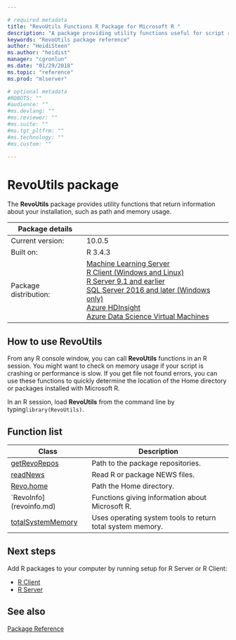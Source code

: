 ```yaml
---

# required metadata
title: "RevoUtils Functions R Package for Microsoft R "
description: "A package providing utility functions useful for script running on the Microsoft R ScaleR engine."
keywords: "RevoUtils package reference"
author: "HeidiSteen"
ms.author: "heidist"
manager: "cgronlun"
ms.date: "01/29/2018"
ms.topic: "reference"
ms.prod: "mlserver"

# optional metadata
#ROBOTS: ""
#audience: ""
#ms.devlang: ""
#ms.reviewer: ""
#ms.suite: ""
#ms.tgt_pltfrm: ""
#ms.technology: ""
#ms.custom: ""

---
```


# RevoUtils package 

The **RevoUtils** package provides utility functions that return information about your installation, such as path and memory usage.

| Package details | |
|--------|-|
| Current version: |  10.0.5 |
| Built on: | R 3.4.3 |
| Package distribution: | [Machine Learning Server](../../what-is-machine-learning-server.md) </br>[R Client (Windows and Linux)](../../r-client/what-is-microsoft-r-client.md) <br/>[R Server 9.1 and earlier](../../what-is-microsoft-r-server.md)   <br/>[SQL Server 2016 and later (Windows only)](https://docs.microsoft.com/sql/advanced-analytics/getting-started-with-machine-learning-services)   <br/> [Azure HDInsight](https://docs.microsoft.com/azure/hdinsight/hdinsight-hadoop-r-server-get-started) <br/>[Azure Data Science Virtual Machines](https://docs.microsoft.com/azure/machine-learning/machine-learning-data-science-provision-vm) |


## How to use RevoUtils

From any R console window, you can call **RevoUtils** functions in an R session. You might want to check on memory usage if your script is crashing or performance is slow. If you get file not found errors, you can use these functions to quickly determine the location of the Home directory or packages installed with Microsoft R.

In an R session, load **RevoUtils** from the command line by typing`library(RevoUtils)`.

## Function list

|Class | Description |
|------|-------------|
|[getRevoRepos](getrevorepos.md) | Path to the package repositories. |
|[readNews](readnews.md)  | Read R or package NEWS files.|
|[Revo.home](revo-home.md)  | Path the Home directory. |
|`RevoInfo](revoinfo.md)  | Functions giving information about Microsoft R.|
|[totalSystemMemory](totalsystemmemory.md) |Uses operating system tools to return total system memory. |

## Next steps

Add R packages to your computer by running setup for R Server or R Client: 

+ [R Client](../../r-client/what-is-microsoft-r-client.md) 
+ [R Server](../../what-is-microsoft-r-server.md)

## See also

 [Package Reference](../introducing-r-server-r-package-reference.md)    
